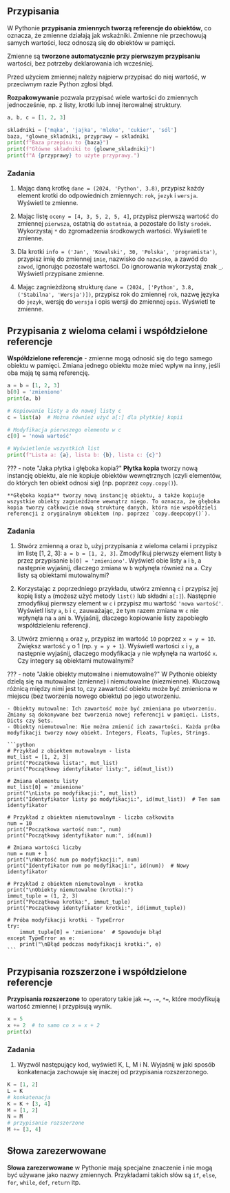 ## Przypisania

W Pythonie **przypisania zmiennych tworzą referencje do obiektów**, co oznacza, że zmienne działają jak wskaźniki. Zmienne nie przechowują samych wartości, lecz odnoszą się do obiektów w pamięci.

Zmienne są **tworzone automatycznie przy pierwszym przypisaniu** wartości, bez potrzeby deklarowania ich wcześniej.

Przed użyciem zmiennej należy najpierw przypisać do niej wartość, w przeciwnym razie Python zgłosi błąd.

**Rozpakowywanie** pozwala przypisać wiele wartości do zmiennych jednocześnie, np. z listy, krotki lub innej iterowalnej struktury.

```python
a, b, c = [1, 2, 3]

skladniki = ['mąka', 'jajka', 'mleko', 'cukier', 'sól']
baza, *glowne_skladniki, przyprawy = skladniki
print(f"Baza przepisu to {baza}")
print(f"Główne składniki to {glowne_skladniki}")
print(f"A {przyprawy} to użyte przyprawy.")
```

### Zadania

1. Mając daną krotkę `dane = (2024, 'Python', 3.8)`, przypisz każdy element krotki do odpowiednich zmiennych: `rok`, `jezyk` i `wersja`. Wyświetl te zmienne.

2. Mając listę `oceny = [4, 3, 5, 2, 5, 4]`, przypisz pierwszą wartość do zmiennej `pierwsza`, ostatnią do `ostatnia`, a pozostałe do listy `srodek`. Wykorzystaj `*` do zgromadzenia środkowych wartości. Wyświetl te zmienne.

3. Dla krotki `info = ('Jan', 'Kowalski', 30, 'Polska', 'programista')`, przypisz imię do zmiennej `imie`, nazwisko do `nazwisko`, a zawód do `zawod`, ignorując pozostałe wartości. Do ignorowania wykorzystaj znak `_`. Wyświetl przypisane zmienne.

4. Mając zagnieżdżoną strukturę `dane = (2024, ['Python', 3.8, ('Stabilna', 'Wersja')])`, przypisz rok do zmiennej `rok`, nazwę języka do `jezyk`, wersję do `wersja` i opis wersji do zmiennej `opis`. Wyświetl te zmienne.

## Przypisania z wieloma celami i współdzielone referencje

**Współdzielone referencje** - zmienne mogą odnosić się do tego samego obiektu w pamięci. Zmiana jednego obiektu może mieć wpływ na inny, jeśli oba mają tę samą referencję.

```python
a = b = [1, 2, 3]
b[0] = 'zmieniono'
print(a, b)

# Kopiowanie listy a do nowej listy c
c = list(a)  # Można również użyć a[:] dla płytkiej kopii

# Modyfikacja pierwszego elementu w c
c[0] = 'nowa wartość'

# Wyświetlenie wszystkich list
print(f"Lista a: {a}, lista b: {b}, lista c: {c}")

```

??? - note "Jaka płytka i głęboka kopia?"
    **Płytka kopia** tworzy nową instancję obiektu, ale nie kopiuje obiektów wewnętrznych (czyli elementów, do których ten obiekt odnosi się) (np. poprzez `copy.copy()`).

    **Głęboka kopia** tworzy nową instancję obiektu, a także kopiuje wszystkie obiekty zagnieżdżone wewnątrz niego. To oznacza, że głęboka kopia tworzy całkowicie nową strukturę danych, która nie współdzieli referencji z oryginalnym obiektem (np. poprzez `copy.deepcopy()`).

### Zadania

1. Stwórz zmienną a oraz b, użyj przypisania z wieloma celami i przypisz im listę \[1, 2, 3\]: `a = b = [1, 2, 3]`. Zmodyfikuj pierwszy element listy `b` przez przypisanie `b[0] = 'zmieniono'`. Wyświetl obie listy `a` i `b`, a następnie wyjaśnij, dlaczego zmiana w `b` wpłynęła również na `a`. Czy listy są obiektami mutowalnymi?

2. Korzystając z poprzedniego przykładu, utwórz zmienną `c` i przypisz jej kopię listy `a` (możesz użyć metody `list()` lub składni `a[:]`). Następnie zmodyfikuj pierwszy element w `c` i przypisz mu wartość `'nowa wartość'`. Wyświetl listy `a`, `b` i `c`, zauważając, że tym razem zmiana w `c` nie wpłynęła na `a` ani `b`. Wyjaśnij, dlaczego kopiowanie listy zapobiegło współdzieleniu referencji.

3. Utwórz zmienną `x` oraz `y`, przypisz im wartość `10` poprzez `x = y = 10`. Zwiększ wartość `y` o 1 (np. `y = y + 1`). Wyświetl wartości `x` i `y`, a następnie wyjaśnij, dlaczego modyfikacja `y` nie wpłynęła na wartość `x`. Czy integery są obiektami mutowalnymi?

??? - note "Jakie obiekty mutowalne i niemutowalne?"
    W Pythonie obiekty dzielą się na mutowalne (zmienne) i niemutowalne (niezmienne). Kluczową różnicą między nimi jest to, czy zawartość obiektu może być zmieniona w miejscu (bez tworzenia nowego obiektu) po jego utworzeniu.

    - Obiekty mutowalne: Ich zawartość może być zmieniana po utworzeniu. Zmiany są dokonywane bez tworzenia nowej referencji w pamięci. Lists, Dicts czy Sets.
    - Obiekty niemutowalne: Nie można zmienić ich zawartości. Każda próba modyfikacji tworzy nowy obiekt. Integers, Floats, Tuples, Strings.

    ```python
    # Przykład z obiektem mutowalnym - lista
    mut_list = [1, 2, 3]
    print("Początkowa lista:", mut_list)
    print("Początkowy identyfikator listy:", id(mut_list))

    # Zmiana elementu listy
    mut_list[0] = 'zmienione'
    print("\nLista po modyfikacji:", mut_list)
    print("Identyfikator listy po modyfikacji:", id(mut_list))  # Ten sam identyfikator

    # Przykład z obiektem niemutowalnym - liczba całkowita
    num = 10
    print("Początkowa wartość num:", num)
    print("Początkowy identyfikator num:", id(num))

    # Zmiana wartości liczby
    num = num + 1
    print("\nWartość num po modyfikacji:", num)
    print("Identyfikator num po modyfikacji:", id(num))  # Nowy identyfikator

    # Przykład z obiektem niemutowalnym - krotka
    print("\nObiekty niemutowalne (krotka):")
    immut_tuple = (1, 2, 3)
    print("Początkowa krotka:", immut_tuple)
    print("Początkowy identyfikator krotki:", id(immut_tuple))

    # Próba modyfikacji krotki - TypeError
    try:
        immut_tuple[0] = 'zmienione'  # Spowoduje błąd
    except TypeError as e:
        print("\nBłąd podczas modyfikacji krotki:", e)
    ```

## Przypisania rozszerzone i współdzielone referencje

**Przypisania rozszerzone** to operatory takie jak `+=`, `-=`, `*=`, które modyfikują wartość zmiennej i przypisują wynik.

```python
x = 5
x += 2  # to samo co x = x + 2
print(x)
```

### Zadania

1. Wyzwól następujący kod, wyświetl K, L, M i N. Wyjaśnij w jaki sposób konkatenacja zachowuje się inaczej od przypisania rozszerzonego.

```python
K = [1, 2]
L = K
# konkatenacja
K = K + [3, 4]
M = [1, 2]
N = M
# przypisanie rozszerzone
M += [3, 4]
```

## Słowa zarezerwowane

**Słowa zarezerwowane** w Pythonie mają specjalne znaczenie i nie mogą być używane jako nazwy zmiennych. Przykładami takich słów są `if`, `else`, `for`, `while`, `def`, `return` itp.
